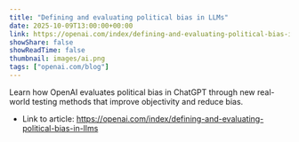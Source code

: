 ```yaml
---
title: "Defining and evaluating political bias in LLMs"
date: 2025-10-09T13:00:00+00:00
link: https://openai.com/index/defining-and-evaluating-political-bias-in-llms
showShare: false
showReadTime: false
thumbnail: images/ai.png
tags: ["openai.com/blog"]
---
```

Learn how OpenAI evaluates political bias in ChatGPT through new real-world testing methods that improve objectivity and reduce bias.

- Link to article: https://openai.com/index/defining-and-evaluating-political-bias-in-llms